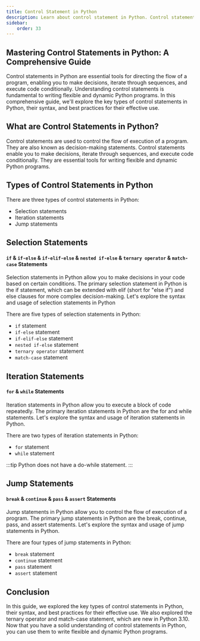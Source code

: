 ```yaml
---
title: Control Statement in Python
description: Learn about control statement in Python. Control statement is used to control the flow of execution of the program. We will learn about if, if-else, if-elif-else, for, while, break, continue, pass, and assert statement in Python. In the end, we will also learn about the ternary operator in Python.
sidebar: 
    order: 33
---
```


## Mastering Control Statements in Python: A Comprehensive Guide
Control statements in Python are essential tools for directing the flow of a program, enabling you to make decisions, iterate through sequences, and execute code conditionally. Understanding control statements is fundamental to writing flexible and dynamic Python programs. In this comprehensive guide, we'll explore the key types of control statements in Python, their syntax, and best practices for their effective use.

## What are Control Statements in Python?
Control statements are used to control the flow of execution of a program. They are also known as decision-making statements. Control statements enable you to make decisions, iterate through sequences, and execute code conditionally. They are essential tools for writing flexible and dynamic Python programs.

## Types of Control Statements in Python
There are three types of control statements in Python:

- Selection statements
- Iteration statements
- Jump statements

<!-- ## and Operator
#### `and` Operator
The `and` operator returns `True` if both operands are `True`. Otherwise, it returns `False`. The following example demonstrates how to use the `and` operator in Python:

```python title="operators.py" showLineNumbers{1} {4-5}
# and operator
x = 10
y = 5
z = x < 10 and y > 1
t = x < 10 and y < 1
print(z)
print(t)
```

Output:

```cmd title="command" showLineNumbers{1} {2-3}
C:\Users\Your Name> python operators.py
True
False
```

In the above example, we have used the `and` operator to combine two conditions. Since both conditions are `True`, the result of the `and` operator is `True`. The result of the `and` operator is then assigned to the variable `z`. The value of `z` is then printed to the console. -->

## Selection Statements
#### `if` & `if-else` & `if-elif-else` & `nested if-else` & `ternary operator` & `match-case` Statements
Selection statements in Python allow you to make decisions in your code based on certain conditions. The primary selection statement in Python is the if statement, which can be extended with elif (short for "else if") and else clauses for more complex decision-making. Let's explore the syntax and usage of selection statements in Python

There are five types of selection statements in Python:
- `if` statement
- `if-else` statement
- `if-elif-else` statement
- `nested if-else` statement
- `ternary operator` statement
- `match-case` statement


## Iteration Statements
#### `for` & `while` Statements
Iteration statements in Python allow you to execute a block of code repeatedly. The primary iteration statements in Python are the for and while statements. Let's explore the syntax and usage of iteration statements in Python. 

There are two types of iteration statements in Python:
- `for` statement
- `while` statement

:::tip
Python does not have a do-while statement.
:::

## Jump Statements
#### `break` & `continue` & `pass` & `assert` Statements
Jump statements in Python allow you to control the flow of execution of a program. The primary jump statements in Python are the break, continue, pass, and assert statements. Let's explore the syntax and usage of jump statements in Python.

There are four types of jump statements in Python:
- `break` statement
- `continue` statement
- `pass` statement
- `assert` statement

## Conclusion
In this guide, we explored the key types of control statements in Python, their syntax, and best practices for their effective use. We also explored the ternary operator and match-case statement, which are new in Python 3.10. Now that you have a solid understanding of control statements in Python, you can use them to write flexible and dynamic Python programs.